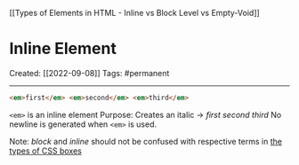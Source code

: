 [[Types of Elements in HTML - Inline vs Block Level vs Empty-Void]]

# Inline Element
Created:  [[2022-09-08]]
Tags: #permanent 

---
```HTML
<em>first</em> <em>second</em> <em>third</em>
```
`<em>` is an inline element
Purpose: Creates an italic -> *first second third*
No newline is generated when `<em>` is used. 




Note:
*block* and *inline* should not be confused with respective terms in [the types of CSS boxes](https://developer.mozilla.org/en-US/docs/Learn/CSS/Building_blocks/The_box_model#types_of_css_boxes)









